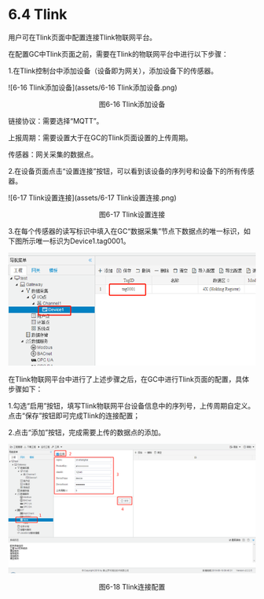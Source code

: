 # 6.4 Tlink

用户可在Tlink页面中配置连接Tlink物联网平台。

在配置GC中Tlink页面之前，需要在Tlink的物联网平台中进行以下步骤：

1.在Tlink控制台中添加设备（设备即为网关），添加设备下的传感器。

![6-16 Tlink添加设备](assets/6-16 Tlink添加设备.png)

<center>图6-16 Tlink添加设备</center>

链接协议：需要选择“MQTT”。

上报周期：需要设置大于在GC的Tlink页面设置的上传周期。

传感器：网关采集的数据点。



2.在设备页面点击“设置连接”按钮，可以看到该设备的序列号和设备下的所有传感器。

![6-17 Tlink设置连接](assets/6-17 Tlink设置连接.png)

<center>图6-17 Tlink设置连接</center>



3.在每个传感器的读写标识中填入在GC“数据采集”节点下数据点的唯一标识，如下图所示唯一标识为Device1.tag0001。

![标识符](assets/标识符.png)



在Tlink物联网平台中进行了上述步骤之后，在GC中进行Tlink页面的配置，具体步骤如下：

1.勾选“启用”按钮，填写Tlink物联网平台设备信息中的序列号，上传周期自定义。点击“保存”按钮即可完成Tlink的连接配置；

2.点击“添加”按钮，完成需要上传的数据点的添加。 

![6-15 Alink连接配置](assets/6-15%20Alink%E8%BF%9E%E6%8E%A5%E9%85%8D%E7%BD%AE.png)

<center>图6-18 Tlink连接配置</center>



 


